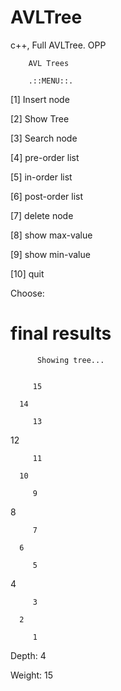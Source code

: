 # AVLTree
c++, Full AVLTree. OPP

        AVL Trees

        .::MENU::.

 [1] Insert node
 
 [2] Show Tree
 
 [3] Search node
 
 [4] pre-order list
 
 [5] in-order list
 
 [6] post-order list
 
 [7] delete node
 
 [8] show max-value
 
 [9] show min-value
 
 [10] quit

 Choose:
 
 # final results
 
          Showing tree...


         15
         
      14
      
         13
         
   12
   
         11
         
      10
      
         9
         
8

         7
         
      6
      
         5
   4
   
         3
         
      2
      
         1



 Depth: 4

 Weight: 15
